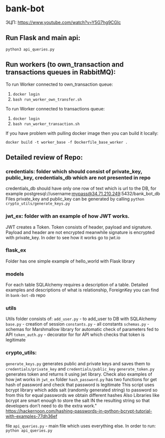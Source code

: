 # bank-bot


ЭЦП:
https://www.youtube.com/watch?v=Y5G7hg9CGIc

## Run Flask and main api:
`python3 api_queries.py`

## Run workers (to own_transaction and transactions queues in RabbitMQ):
To run Worker connected to own_transaction queue:
1. `docker login`
2. `bash run_worker_own_transfer.sh`

To run Worker connected to transactions queue:
1. `docker login`
2. `bash run_worker_transaction.sh`

If you have problem with pulling docker image then you can build it locally: 

`docker build -t worker_base -f Dockerfile_base_worker .`


## Detailed review of Repo:

### credentials: folder which should consist of private_key, public_key, credentials_db which are not presented in repo
credentials_db should have only one row of text which is url to the DB, for example postgresql://username:mypass@34.71.210.249:5432/bank_bot_db
Files private_key and public_key can be generated by calling `python crypto_utils/generate_keys.py`

### jwt_ex: folder with an example of how JWT works. 
JWT creates a Token. Token consists of header, payload and signature. Payload and header are not encrypted meanwhile signature is encrypted with private_key.
In oder to see how it works go to jwt.io 

### flask_ex
Folder has one simple example of hello_world with Flask library

### models
For each table SQLAlchemy requires a description of a table. Detailed examples and descriptions of what is relationship, ForeignKey you can find in `bank-bot-db` repo

### utils 
Utils folder consists of:
`add_user.py` - to add_user to DB with SQLAlchemy
`base.py` - creation of session
`constants.py` - all constants
`schemas.py` - schemas for Marshmallow library for automatic check of parameters fed to API
`token_auth.py` - decorator for for API which checks that token is legitimate 

### crypto_utils: 
`generate_keys.py` generates public and private keys and saves them to `credentials/private_key` and `credentials/public_key`
`generate_token.py` generates token and returns it using jwt library. Check also examples of how jwt works in `jwt_ex` folder
`hash_password.py` has two functions for get hash of password and check that password is legitimate
This script uses bcrypt library which adds salt (randomly generated string) to password so from this for equal passwords we obtain different hashes
Also Libraries like bcrypt are smart enough to store the salt IN the resulting string so that developers don’t need to do the extra work."
https://hackernoon.com/hashing-passwords-in-python-bcrypt-tutorial-with-examples-77dh36ef

 file `api_queries.py` - main file which uses everything else. In order to run: `python api_queries.py`

